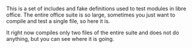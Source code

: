 
This is a set of includes and fake definitions used to test modules in libre office.
The entire office suite is so large, sometimes you just want to compile and test a single file, so here it is.

It right now compiles only two files of the entire suite and does not do anything, but you can see where it is going.